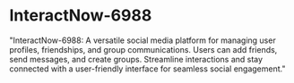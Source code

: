 # InteractNow-6988
"InteractNow-6988: A versatile social media platform for managing user profiles, friendships, and group communications. Users can add friends, send messages, and create groups. Streamline interactions and stay connected with a user-friendly interface for seamless social engagement."
